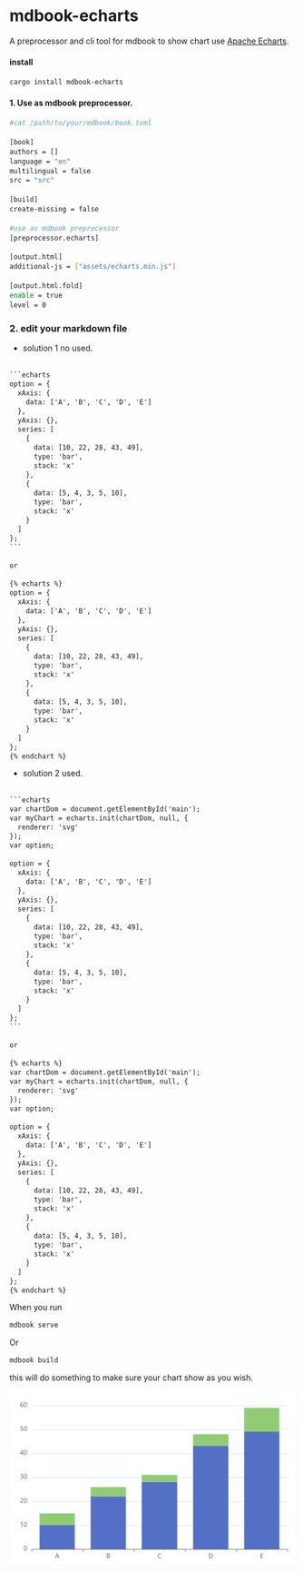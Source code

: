 # mdbook-echarts
A preprocessor and cli tool for mdbook to show chart use [Apache Echarts](https://echarts.apache.org/).

#### install

```bash
cargo install mdbook-echarts
```

#### 1. Use as mdbook preprocessor.

```bash
#cat /path/to/your/mdbook/book.toml

[book]
authors = []
language = "en"
multilingual = false
src = "src"

[build]
create-missing = false

#use as mdbook preprocessor
[preprocessor.echarts]

[output.html]
additional-js = ["assets/echarts.min.js"]

[output.html.fold]
enable = true
level = 0

```

### 2. edit your markdown file

- solution 1 no used.

````text

```echarts
option = {
  xAxis: {
    data: ['A', 'B', 'C', 'D', 'E']
  },
  yAxis: {},
  series: [
    {
      data: [10, 22, 28, 43, 49],
      type: 'bar',
      stack: 'x'
    },
    {
      data: [5, 4, 3, 5, 10],
      type: 'bar',
      stack: 'x'
    }
  ]
};
```

or 

{% echarts %}
option = {
  xAxis: {
    data: ['A', 'B', 'C', 'D', 'E']
  },
  yAxis: {},
  series: [
    {
      data: [10, 22, 28, 43, 49],
      type: 'bar',
      stack: 'x'
    },
    {
      data: [5, 4, 3, 5, 10],
      type: 'bar',
      stack: 'x'
    }
  ]
};
{% endchart %}

````

- solution 2 used.

````text

```echarts
var chartDom = document.getElementById('main');
var myChart = echarts.init(chartDom, null, {
  renderer: 'svg'
});
var option;

option = {
  xAxis: {
    data: ['A', 'B', 'C', 'D', 'E']
  },
  yAxis: {},
  series: [
    {
      data: [10, 22, 28, 43, 49],
      type: 'bar',
      stack: 'x'
    },
    {
      data: [5, 4, 3, 5, 10],
      type: 'bar',
      stack: 'x'
    }
  ]
};
```

or 

{% echarts %}
var chartDom = document.getElementById('main');
var myChart = echarts.init(chartDom, null, {
  renderer: 'svg'
});
var option;

option = {
  xAxis: {
    data: ['A', 'B', 'C', 'D', 'E']
  },
  yAxis: {},
  series: [
    {
      data: [10, 22, 28, 43, 49],
      type: 'bar',
      stack: 'x'
    },
    {
      data: [5, 4, 3, 5, 10],
      type: 'bar',
      stack: 'x'
    }
  ]
};
{% endchart %}

````

When you run 
```bash
mdbook serve
```
Or
```bash
mdbook build
```
this will do something to make sure your chart show as you wish.


![demo](./demo.png)

